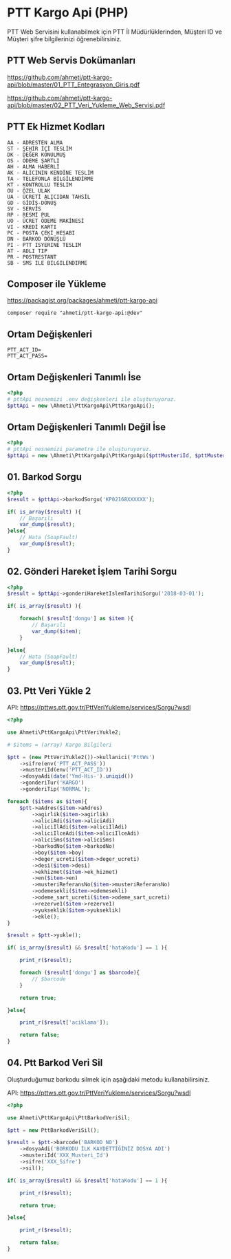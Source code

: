 # PTT Kargo Api (PHP)
PTT Web Servisini kullanabilmek için PTT İl Müdürlüklerinden, Müşteri ID ve Müşteri şifre bilgilerinizi öğrenebilirsiniz.

## PTT Web Servis Dokümanları
https://github.com/ahmeti/ptt-kargo-api/blob/master/01_PTT_Entegrasyon_Giris.pdf

https://github.com/ahmeti/ptt-kargo-api/blob/master/02_PTT_Veri_Yukleme_Web_Servisi.pdf

## PTT Ek Hizmet Kodları
```
AA - ADRESTEN ALMA
ST - ŞEHİR İÇİ TESLİM
DK - DEĞER KONULMUŞ
OS - ÖDEME ŞARTLI
AH - ALMA HABERLİ
AK - ALICININ KENDİNE TESLİM
TA - TELEFONLA BİLGİLENDİRME
KT - KONTROLLU TESLIM
OU - ÖZEL ULAK
UA - ÜCRETİ ALICIDAN TAHSİL
GD - GİDİŞ-DÖNÜŞ
SV - SERVİS
RP - RESMİ PUL
UO - ÜCRET ÖDEME MAKİNESİ
VI - KREDİ KARTI
PC - POSTA ÇEKİ HESABI
DN - BARKOD DÖNÜŞLÜ
PI - PTT ISYERINE TESLIM
AT - ADLI TIP
PR - POSTRESTANT
SB - SMS ILE BILGILENDIRME
```

## Composer ile Yükleme
https://packagist.org/packages/ahmeti/ptt-kargo-api
```code
composer require "ahmeti/ptt-kargo-api:@dev"
```

## Ortam Değişkenleri
```code
PTT_ACT_ID=
PTT_ACT_PASS=
```

## Ortam Değişkenleri Tanımlı İse
```php
<?php
# pttApi nesnemizi .env değişkenleri ile oluşturuyoruz.
$pttApi = new \Ahmeti\PttKargoApi\PttKargoApi();
```

## Ortam Değişkenleri Tanımlı Değil İse
```php
<?php
# pttApi nesnemizi parametre ile oluşturuyoruz.
$pttApi = new \Ahmeti\PttKargoApi\PttKargoApi($pttMusteriId, $pttMusteriSifre);
```

## 01. Barkod Sorgu
```php
<?php
$result = $pttApi->barkodSorgu('KP02168XXXXXX');

if( is_array($result) ){
    // Başarılı
    var_dump($result);
}else{
    // Hata (SoapFault)
    var_dump($result);
}
```

## 02. Gönderi Hareket İşlem Tarihi Sorgu
```php
<?php
$result = $pttApi->gonderiHareketIslemTarihiSorgu('2018-03-01');

if( is_array($result) ){

    foreach( $result['dongu'] as $item ){
        // Başarılı
        var_dump($item);
    }

}else{
    // Hata (SoapFault)
    var_dump($result);
}
```

## 03. Ptt Veri Yükle 2

API: https://pttws.ptt.gov.tr/PttVeriYukleme/services/Sorgu?wsdl

```php
<?php

use Ahmeti\PttKargoApi\PttVeriYukle2;

# $items = (array) Kargo Bilgileri

$ptt = (new PttVeriYukle2())->kullanici('PttWs')
    ->sifre(env('PTT_ACT_PASS'))
    ->musteriId(env('PTT_ACT_ID'))
    ->dosyaAdi(date('Ymd-His-').uniqid())
    ->gonderiTur('KARGO')
    ->gonderiTip('NORMAL');

foreach ($items as $item){
    $ptt->aAdres($item->aAdres)
        ->agirlik($item->agirlik)
        ->aliciAdi($item->aliciAdi)
        ->aliciIlAdi($item->aliciIlAdi)
        ->aliciIlceAdi($item->aliciIlceAdi)
        ->aliciSms($item->aliciSms)
        ->barkodNo($item->barkodNo)
        ->boy($item->boy)
        ->deger_ucreti($item->deger_ucreti)
        ->desi($item->desi)
        ->ekhizmet($item->ek_hizmet)
        ->en($item->en)
        ->musteriReferansNo($item->musteriReferansNo)
        ->odemesekli($item->odemesekli)
        ->odeme_sart_ucreti($item->odeme_sart_ucreti)
        ->rezerve1($item->rezerve1)
        ->yukseklik($item->yukseklik)
        ->ekle();
}

$result = $ptt->yukle();

if( is_array($result) && $result['hataKodu'] == 1 ){

    print_r($result);

    foreach ($result['dongu'] as $barcode){
        // $barcode
    }

    return true;

}else{

    print_r($result['aciklama']);

    return false;
}
```

## 04. Ptt Barkod Veri Sil
Oluşturduğumuz barkodu silmek için aşağıdaki metodu kullanabilirsiniz.

API: https://pttws.ptt.gov.tr/PttVeriYukleme/services/Sorgu?wsdl

```php
<?php

use Ahmeti\PttKargoApi\PttBarkodVeriSil;

$ptt = new PttBarkodVeriSil();

$result = $ptt->barcode('BARKOD NO')
    ->dosyaAdi('BORKODU İLK KAYDETTİĞİNİZ DOSYA ADI')
    ->musteriId('XXX_Musteri_Id')
    ->sifre('XXX_Sifre')
    ->sil();

if( is_array($result) && $result['hataKodu'] == 1 ){

    print_r($result);

    return true;

}else{

    print_r($result);

    return false;
}
```
